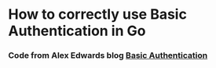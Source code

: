 # How to correctly use Basic Authentication in Go

### Code from Alex Edwards blog [Basic Authentication](https://www.alexedwards.net/blog/basic-authentication-in-go)
